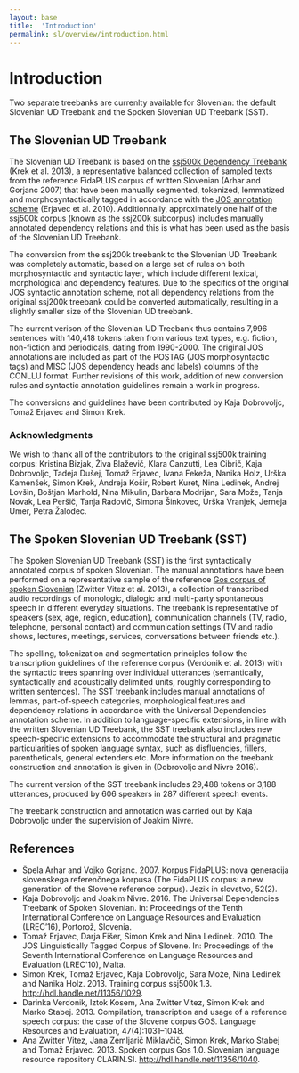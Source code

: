 ```yaml
---
layout: base
title:  'Introduction'
permalink: sl/overview/introduction.html
---
```


# Introduction

Two separate treebanks are currenlty available for Slovenian: the default Slovenian UD Treebank and the Spoken Slovenian UD Treebank (SST).

## The Slovenian UD Treebank

The Slovenian UD Treebank is based on the [ssj500k Dependency Treebank](http://eng.slovenscina.eu/tehnologije/ucni-korpus) (Krek et al. 2013), a representative balanced collection of sampled texts from the reference FidaPLUS corpus of written Slovenian (Arhar and Gorjanc 2007) that have been manually segmented, tokenized, lemmatized and morphosyntactically tagged in accordance with the [JOS annotation scheme](http://nl.ijs.si/jos/index-en.html) (Erjavec et al. 2010). Additionnally, approximately one half of the ssj500k corpus (known as the ssj200k subcorpus) includes manually annotated dependency relations and this is what has been used as the basis of the Slovenian UD Treebank.

The conversion from the ssj200k treebank to the Slovenian UD Treebank was completely automatic, based on a large set of rules on both morphosyntactic and syntactic layer, which include different lexical, morphological and dependency features. Due to the specifics of the original JOS syntactic annotation scheme, not all dependency relations from the original ssj200k treebank could be converted automatically, resulting in a slightly smaller size of the Slovenian UD treebank.

The current verison of the Slovenian UD Treebank thus contains 7,996 sentences with 140,418 tokens taken from various text types, e.g. fiction, non-fiction and periodicals, dating from 1990-2000. The original JOS annotations are included
as part of the POSTAG (JOS morphosyntactic tags) and MISC (JOS dependency heads and labels) columns of the CONLLU format. Further revisions of this work, addition of new conversion rules and syntactic annotation guidelines remain a work in progress.

The conversions and guidelines have been contributed by Kaja Dobrovoljc, Tomaž Erjavec and Simon Krek.

### Acknowledgments

We wish to thank all of the contributors to the original ssj500k training corpus: Kristina Bizjak, Živa Blaževič, Klara Canzutti, Lea Cibrič, Kaja Dobrovoljc, Tadeja Dušej, Tomaž Erjavec, Ivana Fekeža, Nanika Holz, Urška Kamenšek, Simon Krek, Andreja Košir, Robert Kuret, Nina Ledinek, Andrej Lovšin, Boštjan Marhold, Nina Mikulin, Barbara Modrijan, Sara Može, Tanja Novak, Lea Peršič, Tanja Radovič, Simona Šinkovec, Urška Vranjek, Jerneja Umer, Petra Žalodec.

## The Spoken Slovenian UD Treebank (SST)

The Spoken Slovenian UD Treebank (SST) is the first syntactically annotated corpus of spoken Slovenian. The manual annotations have been performed on a representative sample of the reference [Gos corpus of spoken Slovenian](http://eng.slovenscina.eu/korpusi/gos) (Zwitter Vitez et al. 2013), a collection of transcribed audio recordings of monologic, dialogic and multi-party spontaneous speech in different everyday situations. The treebank is representative of speakers (sex, age, region, education), communication channels (TV, radio, telephone, personal contact) and communication settings (TV and radio shows, lectures, meetings, services, conversations between friends etc.). 

The spelling, tokenization and segmentation principles follow the transcription guidelines of the reference corpus (Verdonik et al. 2013) with the syntactic trees spanning over individual utterances (semantically, syntactically and acoustically delimited units, roughly corresponding to written sentences). The SST treebank includes manual annotations of lemmas, part-of-speech categories, morphological features and dependency relations in accordance with the Universal Dependencies annotation scheme. In addition to language-specific extensions, in line with the written Slovenian UD Treebank, the SST treebank also includes new speech-specific extensions to accommodate the structural and pragmatic particularities of spoken language syntax, such as disfluencies, fillers, parentheticals, general extenders etc. More information on the treebank construction and annotation is given in (Dobrovoljc and Nivre 2016).

The current version of the SST treebank includes 29,488 tokens or 3,188 utterances, produced by 606 speakers in 287 different speech events.

The treebank construction and annotation was carried out by Kaja Dobrovoljc under the supervision of Joakim Nivre.

## References
* Špela Arhar and Vojko Gorjanc. 2007. Korpus FidaPLUS: nova generacija slovenskega referenčnega korpusa (The FidaPLUS corpus: a new generation of the Slovene reference corpus). Jezik in slovstvo, 52(2).
* Kaja Dobrovoljc and Joakim Nivre. 2016. The Universal Dependencies Treebank of Spoken Slovenian. In: Proceedings of the Tenth International Conference on Language Resources and Evaluation (LREC’16), Portorož, Slovenia.
* Tomaž Erjavec, Darja Fišer, Simon Krek and Nina Ledinek. 2010. The JOS Linguistically Tagged Corpus of Slovene. In: Proceedings of the Seventh International Conference on Language Resources and Evaluation (LREC'10), Malta.
* Simon Krek, Tomaž Erjavec, Kaja Dobrovoljc, Sara Može, Nina Ledinek and Nanika Holz. 2013. Training corpus ssj500k 1.3. http://hdl.handle.net/11356/1029.
* Darinka Verdonik, Iztok Kosem, Ana Zwitter Vitez, Simon Krek and Marko Stabej. 2013. Compilation, transcription and usage of a reference speech corpus: the case of the Slovene corpus GOS. Language Resources and  Evaluation, 47(4):1031–1048.
* Ana Zwitter Vitez, Jana Zemljarič Miklavčič, Simon Krek, Marko Stabej and Tomaž Erjavec. 2013. Spoken corpus Gos 1.0. Slovenian language resource repository CLARIN.SI. http://hdl.handle.net/11356/1040.


